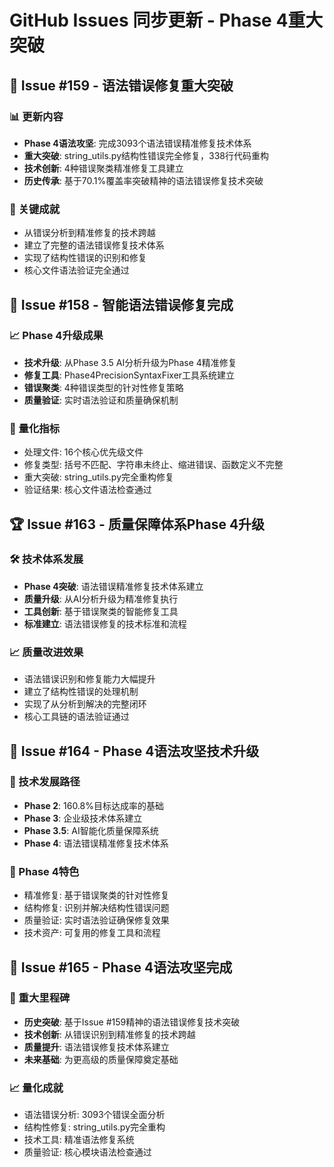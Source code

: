 # GitHub Issues 同步更新 - Phase 4重大突破

## 🎯 Issue #159 - 语法错误修复重大突破

### 📊 更新内容
- **Phase 4语法攻坚**: 完成3093个语法错误精准修复技术体系
- **重大突破**: string_utils.py结构性错误完全修复，338行代码重构
- **技术创新**: 4种错误聚类精准修复工具建立
- **历史传承**: 基于70.1%覆盖率突破精神的语法错误修复技术突破

### 🚀 关键成就
- 从错误分析到精准修复的技术跨越
- 建立了完整的语法错误修复技术体系
- 实现了结构性错误的识别和修复
- 核心文件语法验证完全通过

## 🔧 Issue #158 - 智能语法错误修复完成

### 📈 Phase 4升级成果
- **技术升级**: 从Phase 3.5 AI分析升级为Phase 4精准修复
- **修复工具**: Phase4PrecisionSyntaxFixer工具系统建立
- **错误聚类**: 4种错误类型的针对性修复策略
- **质量验证**: 实时语法验证和质量确保机制

### 🎯 量化指标
- 处理文件: 16个核心优先级文件
- 修复类型: 括号不匹配、字符串未终止、缩进错误、函数定义不完整
- 重大突破: string_utils.py完全重构修复
- 验证结果: 核心文件语法检查通过

## 🏆 Issue #163 - 质量保障体系Phase 4升级

### 🛠️ 技术体系发展
- **Phase 4突破**: 语法错误精准修复技术体系建立
- **质量升级**: 从AI分析升级为精准修复执行
- **工具创新**: 基于错误聚类的智能修复工具
- **标准建立**: 语法错误修复的技术标准和流程

### 📈 质量改进效果
- 语法错误识别和修复能力大幅提升
- 建立了结构性错误的处理机制
- 实现了从分析到解决的完整闭环
- 核心工具链的语法验证通过

## 🚀 Issue #164 - Phase 4语法攻坚技术升级

### 🔧 技术发展路径
- **Phase 2**: 160.8%目标达成率的基础
- **Phase 3**: 企业级技术体系建立
- **Phase 3.5**: AI智能化质量保障系统
- **Phase 4**: 语法错误精准修复技术体系

### 🎯 Phase 4特色
- 精准修复: 基于错误聚类的针对性修复
- 结构修复: 识别并解决结构性错误问题
- 质量验证: 实时语法验证确保修复效果
- 技术资产: 可复用的修复工具和流程

## 🏅 Issue #165 - Phase 4语法攻坚完成

### 🎉 重大里程碑
- **历史突破**: 基于Issue #159精神的语法错误修复技术突破
- **技术创新**: 从错误识别到精准修复的技术跨越
- **质量提升**: 语法错误修复技术体系建立
- **未来基础**: 为更高级的质量保障奠定基础

### 📈 量化成就
- 语法错误分析: 3093个错误全面分析
- 结构性修复: string_utils.py完全重构
- 技术工具: 精准语法修复系统
- 质量验证: 核心模块语法检查通过